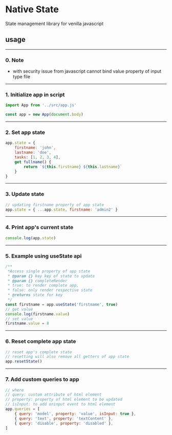 # Native State

State management library for venilla javascript

## usage
--------------------------------------------------
### 0. Note
- with security issue from javascript cannot bind value property of input type file
--------------------------------------------------
### 1. Initialize app in script
```js
import App from '../src/app.js'

const app = new App(document.body)
```
--------------------------------------------------
### 2. Set app state
```js
app.state = {
    firstname: 'john',
    lastname: 'doe',
    tasks: [1, 2, 3, 4],
    get fullname() {
        return `${this.firstname} ${this.lastname}`
    }
}
```
--------------------------------------------------
### 3. Update state
```js
// updating firstname property of app state
app.state = { ...app.state, firstname: 'admin2' }
```
--------------------------------------------------
### 4. Print app's current state
```js
console.log(app.state)
```
--------------------------------------------------
### 5. Example using useState api
```js
/**
 *Access single property of app state
 * @param {} key key of state to update
 * @param {} completeRender 
 * true: to render complete app, 
 * false: only render respective state
 * @returns state for key
 */
const firstname = app.useState('firstname', true)
// get value
console.log(firstname.value)
// set value
firstname.value = 8
```
--------------------------------------------------
### 6. Reset complete app state
```js 
// reset app's complete state 
// resetting will also remove all getters of app state
app.resetState()
```
--------------------------------------------------
### 7. Add custom queries to app
```js 
// where 
// query: custom attribute of html element
// property: property of html element to be updated
// isInput: to add oninput event to html element
app.queries = [
    { query: 'model', property: 'value', isInput: true },
    { query: 'text', property: 'textContent' },
    { query: 'disable', property: 'disabled' },
]
```